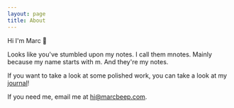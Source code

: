 ```yaml
---
layout: page
title: About
---
```


Hi I'm Marc 🙂

Looks like you've stumbled upon my notes.
I call them mnotes.
Mainly because my name starts with m. And they're my notes.

If you want to take a look at some polished work, you can take a look at my [journal](https:www.marcbeep.com/journal)!

If you need me, email me at hi@marcbeep.com.
